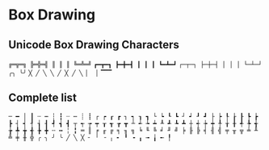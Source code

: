 # Box Drawing

## Unicode Box Drawing Characters

`
╔═╦═╗
╠═╬═╣
║ ║ ║
╚═╩═╝
`
`
┏━┳━┓
┣━╋━┫
┃ ┃ ┃
┗━┻━┛
`
`
┌─┬─┐
├─┼─┤
│ │ │
└─┴─┘
`
`
╭╮
╰╯
`
`
 ╳
╱ ╲
╲ ╱
 ╳
╱ ╲
▏ ▕
▔▔▔
`

## Complete list

`
─
━
│
┃
┄
┅
┆
┇
┈
┉
┊
┋
┌
┍
┎
┏
┐
┑
┒
┓
└
┕
┖
┗
┘
┙
┚
┛
├
┝
┞
┟
┠
┡
┢
┣
┤
┥
┦
┧
┨
┩
┪
┫
┬
┭
┮
┯
┰
┱
┲
┳
┴
┵
┶
┷
┸
┹
┺
┻
┼
┽
┾
┿
╀
╁
╂
╃
╄
╅
╆
╇
╈
╉
╊
╋
╌
╍
╎
╏
═
║
╒
╓
╔
╕
╖
╗
╘
╙
╚
╛
╜
╝
╞
╟
╠
╡
╢
╣
╤
╥
╦
╧
╨
╩
╪
╫
╬
╭
╮
╯
╰
╱
╲
╳
╴
╵
╶
╷
╸
╹
╺
╻
╼
╽
╾
╿
`
